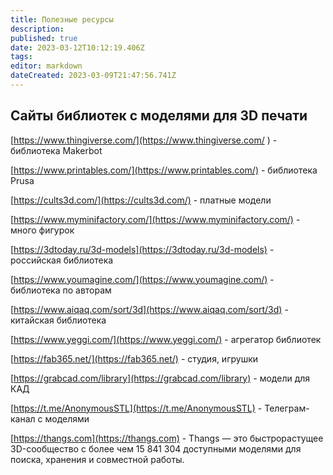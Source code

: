 ```yaml
---
title: Полезные ресурсы
description: 
published: true
date: 2023-03-12T10:12:19.406Z
tags: 
editor: markdown
dateCreated: 2023-03-09T21:47:56.741Z
---
```


## Сайты библиотек с моделями для 3D печати

[https://www.thingiverse.com/](https://www.thingiverse.com/ ) \- библиотека Makerbot

[https://www.printables.com/](https://www.printables.com/) - библиотека Prusa

[https://cults3d.com/](https://cults3d.com/) - платные модели

[https://www.myminifactory.com/](https://www.myminifactory.com/) - много фигурок

[https://3dtoday.ru/3d-models](https://3dtoday.ru/3d-models) - российская библиотека

[https://www.youmagine.com/](https://www.youmagine.com/) - библиотека по авторам

[https://www.aiqaq.com/sort/3d](https://www.aiqaq.com/sort/3d) - китайская библиотека

[https://www.yeggi.com/](https://www.yeggi.com/) - агрегатор библиотек

[https://fab365.net/](https://fab365.net/) - студия, игрушки

[https://grabcad.com/library](https://grabcad.com/library) - модели для КАД

[https://t.me/AnonymousSTL](https://t.me/AnonymousSTL) - Телеграм-канал с моделями

[https://thangs.com](https://thangs.com) - Thangs — это быстрорастущее 3D-сообщество с более чем 15 841 304 доступными моделями для поиска, хранения и совместной работы.